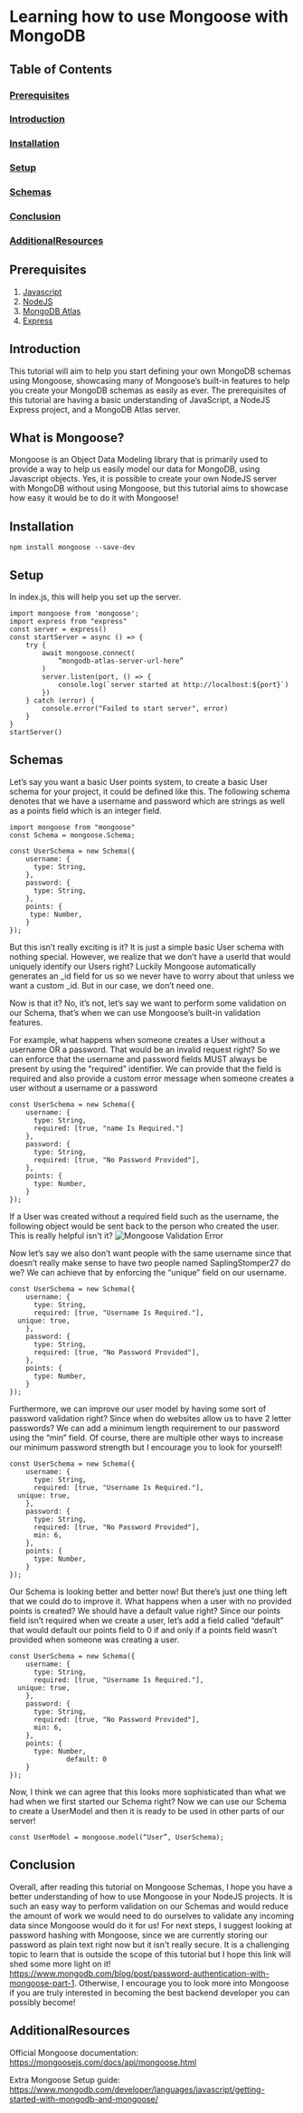 # Learning how to use Mongoose with MongoDB

## Table of Contents

### [Prerequisites](#prerequisites-1)

### [Introduction](#introduction-1)

### [Installation](#installation-1)

### [Setup](#setup-1)

### [Schemas](#schemas-1)

### [Conclusion](#conclusion-1)

### [AdditionalResources](#additionalresources-1)

## Prerequisites

1. [Javascript](https://developer.mozilla.org/en-US/docs/Web/JavaScript)
2. [NodeJS](https://nodejs.org/en/learn/getting-started/introduction-to-nodejs)
3. [MongoDB Atlas](https://www.mongodb.com/atlas/database)
4. [Express](https://expressjs.com/)

## Introduction

This tutorial will aim to help you start defining your own MongoDB schemas using Mongoose, showcasing many of Mongoose’s built-in features to help you create your MongoDB schemas as easily as ever. The prerequisites of this tutorial are having a basic understanding of JavaScript, a NodeJS Express project, and a MongoDB Atlas server.

## What is Mongoose?

Mongoose is an Object Data Modeling library that is primarily used to provide a way to help us easily model our data for MongoDB, using Javascript objects. Yes, it is possible to create your own NodeJS server with MongoDB without using Mongoose, but this tutorial aims to showcase how easy it would be to do it with Mongoose!

## Installation

```
npm install mongoose --save-dev
```

## Setup

In index.js, this will help you set up the server.

```
import mongoose from 'mongoose';
import express from "express"
const server = express()
const startServer = async () => {
	try {
		await mongoose.connect(
			“mongodb-atlas-server-url-here”
		)
		server.listen(port, () => {
			console.log(`server started at http://localhost:${port}`)
		})
	} catch (error) {
		console.error("Failed to start server", error)
	}
}
startServer()
```

## Schemas

Let’s say you want a basic User points system, to create a basic User schema for your project, it could be defined like this. The following schema denotes that we have a username and password which are strings as well as a points field which is an integer field.

```
import mongoose from "mongoose"
const Schema = mongoose.Schema;

const UserSchema = new Schema({
	username: {
	  type: String,
	},
	password: {
	  type: String,
	},
	points: {
	 type: Number,
	}
});
```

But this isn’t really exciting is it? It is just a simple basic User schema with nothing special. However, we realize that we don’t have a userId that would uniquely identify our Users right? Luckily Mongoose automatically generates an \_id field for us so we never have to worry about that unless we want a custom \_id. But in our case, we don’t need one.

Now is that it? No, it’s not, let’s say we want to perform some validation on our Schema, that’s when we can use Mongoose’s built-in validation features.

For example, what happens when someone creates a User without a username OR a password. That would be an invalid request right? So we can enforce that the username and password fields MUST always be present by using the “required” identifier. We can provide that the field is required and also provide a custom error message when someone creates a user without a username or a password

```
const UserSchema = new Schema({
	username: {
	  type: String,
	  required: [true, "name Is Required."]
	},
	password: {
	  type: String,
	  required: [true, "No Password Provided"],
	},
	points: {
	  type: Number,
	}
});
```

If a User was created without a required field such as the username, the following object would be sent back to the person who created the user. This is really helpful isn't it?
![Mongoose Validation Error](MongooseValidationError.png)

Now let’s say we also don’t want people with the same username since that doesn’t really make sense to have two people named SaplingStomper27 do we? We can achieve that by enforcing the “unique” field on our username.

```
const UserSchema = new Schema({
	username: {
	  type: String,
	  required: [true, "Username Is Required."],
  unique: true,
	},
	password: {
	  type: String,
	  required: [true, "No Password Provided"],
	},
	points: {
	  type: Number,
	}
});
```

Furthermore, we can improve our user model by having some sort of password validation right? Since when do websites allow us to have 2 letter passwords? We can add a minimum length requirement to our password using the “min” field. Of course, there are multiple other ways to increase our minimum password strength but I encourage you to look for yourself!

```
const UserSchema = new Schema({
	username: {
	  type: String,
	  required: [true, "Username Is Required."],
  unique: true,
	},
	password: {
	  type: String,
	  required: [true, "No Password Provided"],
 	  min: 6,
	},
	points: {
	  type: Number,
	}
});
```

Our Schema is looking better and better now! But there’s just one thing left that we could do to improve it. What happens when a user with no provided points is created? We should have a default value right? Since our points field isn’t required when we create a user, let’s add a field called “default” that would default our points field to 0 if and only if a points field wasn’t provided when someone was creating a user.

```
const UserSchema = new Schema({
	username: {
	  type: String,
	  required: [true, "Username Is Required."],
  unique: true,
	},
	password: {
	  type: String,
	  required: [true, "No Password Provided"],
 	  min: 6,
	},
	points: {
	  type: Number,
              default: 0
	}
});
```

Now, I think we can agree that this looks more sophisticated than what we had when we first started our Schema right? Now we can use our Schema to create a UserModel and then it is ready to be used in other parts of our server!

```
const UserModel = mongoose.model(“User”, UserSchema);
```

## Conclusion

Overall, after reading this tutorial on Mongoose Schemas, I hope you have a better understanding of how to use Mongoose in your NodeJS projects. It is such an easy way to perform validation on our Schemas and would reduce the amount of work we would need to do ourselves to validate any incoming data since Mongoose would do it for us! For next steps, I suggest looking at password hashing with Mongoose, since we are currently storing our password as plain text right now but it isn't really secure. It is a challenging topic to learn that is outside the scope of this tutorial but I hope this link will shed some more light on it! https://www.mongodb.com/blog/post/password-authentication-with-mongoose-part-1. Otherwise, I encourage you to look more into Mongoose if you are truly interested in becoming the best backend developer you can possibly become!

## AdditionalResources

Official Mongoose documentation:
https://mongoosejs.com/docs/api/mongoose.html

Extra Mongoose Setup guide:
https://www.mongodb.com/developer/languages/javascript/getting-started-with-mongodb-and-mongoose/
